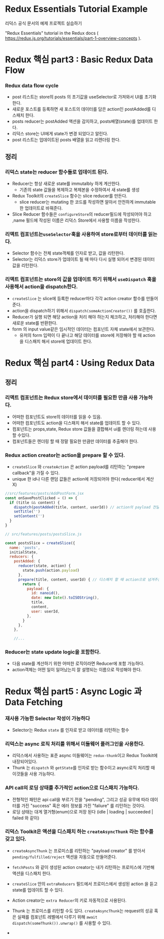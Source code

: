 # Redux Essentials Tutorial Example

리덕스 공식 문서의 예제 프로젝트 실습하기

"Redux Essentials" tutorial in the Redux docs ( https://redux.js.org/tutorials/essentials/part-1-overview-concepts ).

# Redux 핵심 part3 : Basic Redux Data Flow

### Redux data flow cycle

- post 리스트는 store의 posts 의 초기값을 useSelector로 가져와서 UI를 초기화한다.
- 새로운 포스트를 등록하면 새 포스트의 데이터를 담은 action인 postAdded를 디스패치 한다.
- posts reducer는 postAdded 액션을 감지하고, posts배열(state)를 업데이트 한다.
- 리덕스 store는 UI에게 state가 변경 되었다고 알린다.
- post 리스트는 업데이트된 posts 배열을 읽고 리렌더링 한다.

## 정리

### 리덕스 state는 reducer 함수들로 업데이트 된다.

- Reducer는 항상 새로운 state를 immutalbly 하게 계산한다.
  - 기존의 state 값들을 복제하고 복제본을 수정하여서 새 state를 생성
- Redux Toolkit의 `createSlice` 함수는 slice reducer를 만든다.
  - slice reducer는 mutating 한 코드를 작성하면 알아서 안전하게 immutable한 업데이트로 바꿔준다.
- Slice Reducer 함수들은 `configureStore`의 reducer필드에 작성되어야 하고 ,name 필드에 작성된 이름은 리덕스 Store에서 사용할 이름을 작성한다.

### 리액트 컴포넌트는`useSelector`훅을 사용하여 store로부터 데이터를 읽는다.

- Selector 함수는 전체 state객체를 인자로 받고, 값을 리턴한다.
- Selector는 리덕스 store가 업데이트 될 때 마다 다시 실행 되어서 변경된 데이터 값을 리턴한다.

### 리액트 컴포넌트는 store의 값을 업데이트 하기 위해서 `useDispatch` 훅을 사용해서 action을 dispatch한다.

- `createSlice` 는 slice에 등록한 reducer마다 각각 action creator 함수를 만들어준다.
- action을 dispatch하기 위해서 `dispatch(someActionCreator())` 를 호출한다.
- Reducer가 실행 되면 해당 action을 처리 해야 하는지 체크하고, 처리해야 한다면 새로운 state를 반환한다.
- form 의 input value같은 임시적인 데이터는 컴포넌트 자체 state에서 보관한다.
  - 유저의 form 입력이 다 끝나고 해당 데이터를 store에 저장해야 할 때 action을 디스패치 해서 store에 업데이트 한다.

# Redux 핵심 part4 : Using Redux Data

## 정리

### 리액트 컴포넌트는 Redux store에서 데이터를 필요한 만큼 사용 가능하다.

- 어떠한 컴포넌트도 store의 데이터를 읽을 수 있음.
- 어떠한 컴포넌트도 action을 디스패치 해서 state를 업데이트 할 수 있다.
- 컴포넌트는 props,state, Redux store 값들을 결합해서 ui를 렌더링 하는데 사용할 수있다.
- 컴포넌트들은 렌더링 할 때 정말 필요한 만큼만 데이터를 추출해야 한다.

### Redux action creator는 action을 prepare 할 수 있다.

- `createSlice` 와 `createAction` 은 action payload를 리턴하는 "prepare callback"을 가질 수 있다.
- unique 한 id나 다른 랜덤 값들은 action에 저장되어야 한다( reducer에서 계산 X)

```jsx
//src/features/posts/AddPostForm.jsx
const onSavePostClicked = () => {
  if (title && content) {
    dispatch(postAdded(title, content, userId)) // action의 payload 전달
    setTitle('')
    setContent('')
  }
}
```

```jsx
// src/features/posts/postsSlice.js

const postsSlice = createSlice({
  name: 'posts',
  initialState,
  reducers: {
    postAdded: {
      reducer(state, action) {
        state.push(action.payload)
      },
      prepare(title, content, userId) { // 디스패치 할 때 action으로 넘겨주는 인자를 prepare에서 받을 수 있다. 유니크 id, 랜덤 값 등 계산은 리듀서에서 하지 말고 여기서 한다.
        return {
          payload: {
            id: nanoid(),
            date: new Date().toISOString(),
            title,
            content,
            user: userId,
          },
        }
      },
    },

    //...
```

### Reducer는 state update logic을 포함한다.

- 다음 state를 계산하기 위한 어떠한 로직이라면 Reducer에 포함 가능하다.
- action객체는 어떤 일이 일어났는지 잘 설명되는 이름으로 작성해야 한다.

# Redux 핵심 part5 : Async Logic 과 Data Fetching

### 재사용 가능한 Selector 작성이 가능하다

- Selector는 Redux `state` 를 인자로 받고 데이터를 리턴하는 함수

### 리덕스는 async 로직 처리를 위해서 미들웨어 플러그인을 사용한다.

- 리덕스에서 사용하는 표준 async 미들웨어는 `redux-thunk`이고 Redux Toolkit에 내장되어있다.
- Thunk 는 `dispatch` 와 `getState`를 인자로 받는 함수이고 async로직 처리할 때 이것들을 사용 가능하다.

### API call의 로딩 상태를 추가적인 action으로 디스패치 가능하다.

- 전형적인 패턴은 api call을 부르기 전을 "pending", 그리고 성공 유무에 따라 데이터를 가진 "success" 혹은 에러 정보를 가진 "faliure" 를 리턴하는 것이다.
- 로딩 상태는 대게 열거형(enum)으로 저장 된다 (idle | loading | succeeded | failed 와 같이)

### 리덕스 Toolkit은 액션을 디스패치 하는 `createAsyncThunk` 라는 함수를 갖고 있다.

- `createAsyncThunk` 는 프로미스를 리턴하는 "payload creator" 를 받아서 `pending/fulfilled/reject` 액션을 자동으로 만들어준다.
- `fetchPosts` 와 같이 생성된 action creator는 내가 리턴하는 프로미스에 기반해 액션을 디스패치 한다.

- `createSlice` 안의 `extraReducers` 필드에서 프로미스에서 생성된 action 을 듣고 state를 업데이트 할 수 있다.
- Action creator는 `extra Reducer`의 키로 자동적으로 사용된다.
- Thunk 는 프로미스를 리턴할 수도 있다. `createAsyncThunk`는 request의 성공 혹은 실패를 컴포넌트 레벨에서 다루기 위해 `await dispatch(someThunk()).unwrap()` 를 사용할 수 있다.
-

